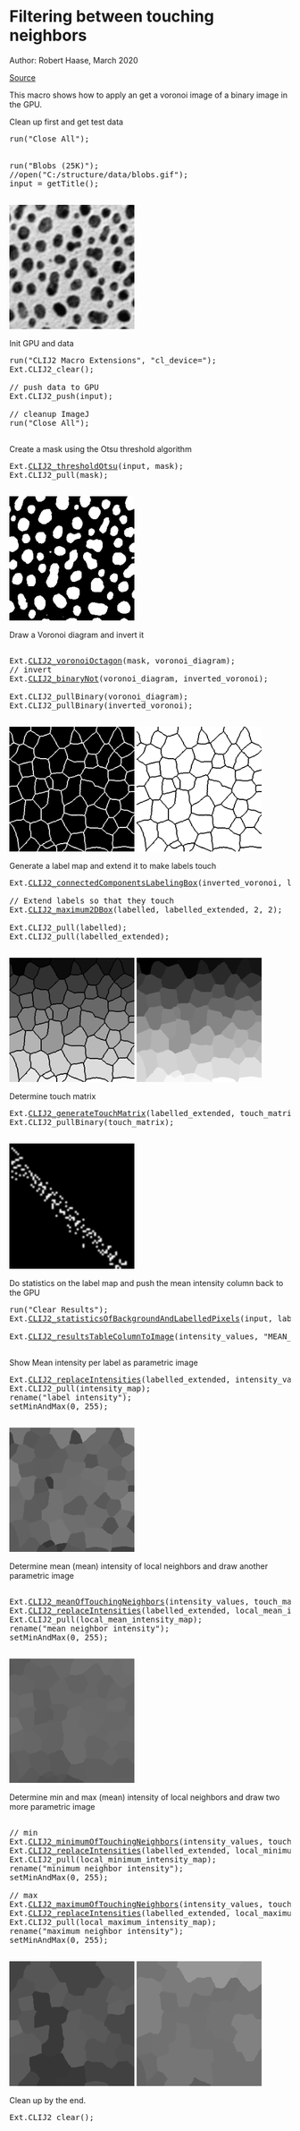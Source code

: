 

# Filtering between touching neighbors
Author: Robert Haase, March 2020

[Source](https://github.com/clij/clij2-docs/tree/master/src/main/macro/mean_of_touching_neighbors.ijm)

This macro shows how to apply an get a
voronoi image of a binary image in the GPU.

Clean up first and get test data

<pre class="highlight">
run("Close All");


run("Blobs (25K)");
//open("C:/structure/data/blobs.gif");
input = getTitle();

</pre>
<a href="image_1588707179336.png"><img src="image_1588707179336.png" width="224" alt="blobs.gif"/></a>

Init GPU
 and data

<pre class="highlight">
run("CLIJ2 Macro Extensions", "cl_device=");
Ext.CLIJ2_clear();

// push data to GPU
Ext.CLIJ2_push(input);

// cleanup ImageJ
run("Close All");

</pre>

Create a mask using the Otsu threshold algorithm

<pre class="highlight">
Ext.<a href="https://clij.github.io/clij2-docs/reference_thresholdOtsu">CLIJ2_thresholdOtsu</a>(input, mask);
Ext.CLIJ2_pull(mask);

</pre>
<a href="image_1588707179459.png"><img src="image_1588707179459.png" width="224" alt="CLIJ2_thresholdOtsu_result79"/></a>

Draw a Voronoi diagram and invert it

<pre class="highlight">

Ext.<a href="https://clij.github.io/clij2-docs/reference_voronoiOctagon">CLIJ2_voronoiOctagon</a>(mask, voronoi_diagram);
// invert
Ext.<a href="https://clij.github.io/clij2-docs/reference_binaryNot">CLIJ2_binaryNot</a>(voronoi_diagram, inverted_voronoi);

Ext.CLIJ2_pullBinary(voronoi_diagram);
Ext.CLIJ2_pullBinary(inverted_voronoi);

</pre>
<a href="image_1588707179594.png"><img src="image_1588707179594.png" width="224" alt="CLIJ2_voronoiOctagon_result80"/></a>
<a href="image_1588707179625.png"><img src="image_1588707179625.png" width="224" alt="CLIJ2_binaryNot_result81"/></a>

Generate a label map and extend it to make labels touch

<pre class="highlight">
Ext.<a href="https://clij.github.io/clij2-docs/reference_connectedComponentsLabelingBox">CLIJ2_connectedComponentsLabelingBox</a>(inverted_voronoi, labelled);

// Extend labels so that they touch
Ext.<a href="https://clij.github.io/clij2-docs/reference_maximum2DBox">CLIJ2_maximum2DBox</a>(labelled, labelled_extended, 2, 2);

Ext.CLIJ2_pull(labelled);
Ext.CLIJ2_pull(labelled_extended);

</pre>
<a href="image_1588707179745.png"><img src="image_1588707179745.png" width="224" alt="CLIJ2_connectedComponentsLabelingBox_result82"/></a>
<a href="image_1588707179764.png"><img src="image_1588707179764.png" width="224" alt="CLIJ2_maximum2DBox_result83"/></a>

Determine touch matrix

<pre class="highlight">
Ext.<a href="https://clij.github.io/clij2-docs/reference_generateTouchMatrix">CLIJ2_generateTouchMatrix</a>(labelled_extended, touch_matrix);
Ext.CLIJ2_pullBinary(touch_matrix);

</pre>
<a href="image_1588707179813.png"><img src="image_1588707179813.png" width="224" alt="CLIJ2_generateTouchMatrix_result84"/></a>

Do statistics on the label map
 and push the mean intensity column back to the GPU

<pre class="highlight">
run("Clear Results");
Ext.<a href="https://clij.github.io/clij2-docs/reference_statisticsOfBackgroundAndLabelledPixels">CLIJ2_statisticsOfBackgroundAndLabelledPixels</a>(input, labelled_extended);

Ext.<a href="https://clij.github.io/clij2-docs/reference_resultsTableColumnToImage">CLIJ2_resultsTableColumnToImage</a>(intensity_values, "MEAN_INTENSITY");

</pre>

Show Mean intensity per label as parametric image

<pre class="highlight">
Ext.<a href="https://clij.github.io/clij2-docs/reference_replaceIntensities">CLIJ2_replaceIntensities</a>(labelled_extended, intensity_values, intensity_map);
Ext.CLIJ2_pull(intensity_map);
rename("label intensity");
setMinAndMax(0, 255);

</pre>
<a href="image_1588707179870.png"><img src="image_1588707179870.png" width="224" alt="label intensity"/></a>

Determine mean (mean) intensity of local neighbors and draw another parametric image

<pre class="highlight">

Ext.<a href="https://clij.github.io/clij2-docs/reference_meanOfTouchingNeighbors">CLIJ2_meanOfTouchingNeighbors</a>(intensity_values, touch_matrix, local_mean_intensity_values);
Ext.<a href="https://clij.github.io/clij2-docs/reference_replaceIntensities">CLIJ2_replaceIntensities</a>(labelled_extended, local_mean_intensity_values, local_mean_intensity_map);
Ext.CLIJ2_pull(local_mean_intensity_map);
rename("mean neighbor intensity");
setMinAndMax(0, 255);

</pre>
<a href="image_1588707179922.png"><img src="image_1588707179922.png" width="224" alt="mean neighbor intensity"/></a>

Determine min and max (mean) intensity of local neighbors and draw two more parametric image

<pre class="highlight">

// min
Ext.<a href="https://clij.github.io/clij2-docs/reference_minimumOfTouchingNeighbors">CLIJ2_minimumOfTouchingNeighbors</a>(intensity_values, touch_matrix, local_minimum_intensity_values);
Ext.<a href="https://clij.github.io/clij2-docs/reference_replaceIntensities">CLIJ2_replaceIntensities</a>(labelled_extended, local_minimum_intensity_values, local_minimum_intensity_map);
Ext.CLIJ2_pull(local_minimum_intensity_map);
rename("minimum neighbor intensity");
setMinAndMax(0, 255);

// max
Ext.<a href="https://clij.github.io/clij2-docs/reference_maximumOfTouchingNeighbors">CLIJ2_maximumOfTouchingNeighbors</a>(intensity_values, touch_matrix, local_maximum_intensity_values);
Ext.<a href="https://clij.github.io/clij2-docs/reference_replaceIntensities">CLIJ2_replaceIntensities</a>(labelled_extended, local_maximum_intensity_values, local_maximum_intensity_map);
Ext.CLIJ2_pull(local_maximum_intensity_map);
rename("maximum neighbor intensity");
setMinAndMax(0, 255);

</pre>
<a href="image_1588707180015.png"><img src="image_1588707180015.png" width="224" alt="minimum neighbor intensity"/></a>
<a href="image_1588707180036.png"><img src="image_1588707180036.png" width="224" alt="maximum neighbor intensity"/></a>

Clean up by the end.

<pre class="highlight">
Ext.CLIJ2_clear();
</pre>




